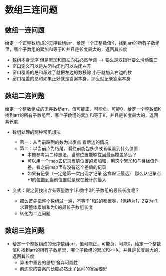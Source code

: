 # 数组三连问题

## 数组一连问题
给定一个正整数组成的无序数组arr，给定一个正整数值K，找到arr的所有子数组里，哪个子数组的累加和等于K
并且是长度最大的，返回其长度

- 数组本身无序 但是累加和自左向右必然单调 --> 要么是双指针要么滑动窗口
- 窗口定义可以是左闭右闭也可以左闭右开 
- 窗口覆盖的总和超过了就把左边的数移除  小于就加入右边的数
- 窗口覆盖的总和如果正好就是答案本身，那么就记录答案本身

## 数组二连问题
给定一个整数组成的无序数组arr，值可能正、可能负、可能0，给定一个整数值K
找到arr的所有子数组里，哪个子数组的累加和等于K，并且是长度最大的，返回其长度

- 数组处理的两种常见想法
  - 第一：从当前踩到的数为出发点 看后边的情况
  - 第二：以当前点为结尾，看往前能包多少或者覆盖到什么位置
    - 本题参考第二种想法，当前位置能够往回最远覆盖多远？
    - 可以用一个map去记录当前位置的累加和，用这个累加和与目标值作差，看之前map里有没有这个差值的记录
    - 如果有记录（一定是第一次出现才记录 这样保证最远）  那么从记录点+1的位置到当前位置就是现在统计的最大

- 变式：假定要找出含有等量数字1和数字2的子数组的最长长度呢？
  - 那么首先把整个数组过一遍，不等于1和2的都置零，1保持为1，2变为-1，求算整体累加和为0的最长子数组长度
  - 转化为二连问题

## 数组三连问题
- 给定一个整数组成的无序数组arr，值可能正、可能负、可能0，给定一个整数值K
找到arr的所有子数组里，哪个子数组的累加和<=K，并且是长度最大的，返回其长度
  - 算法中重要的思想  舍弃可能性
  - 前边求的答案的长度必然比子区间的答案要好